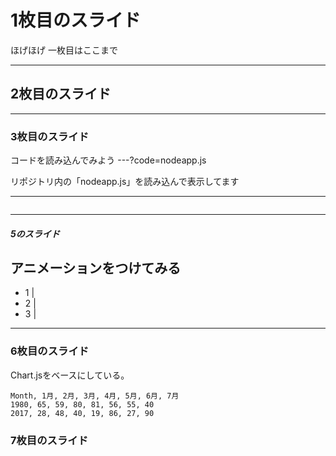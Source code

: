 # 1枚目のスライド

ほげほげ
一枚目はここまで

---


## 2枚目のスライド


---

### 3枚目のスライド
コードを読み込んでみよう
---?code=nodeapp.js


リポジトリ内の「nodeapp.js」を読み込んで表示してます


---

``` console.log("hogehoge");
```
---


##### 5のスライド
## アニメーションをつけてみる

- 1 |
- 2 |
- 3 |

---

### 6枚目のスライド

Chart.jsをベースにしている。

<canvas data-chart="radar">


    Month, 1月, 2月, 3月, 4月, 5月, 6月, 7月
    1980, 65, 59, 80, 81, 56, 55, 40
    2017, 28, 48, 40, 19, 86, 27, 90


</canvas>

### 7枚目のスライド
